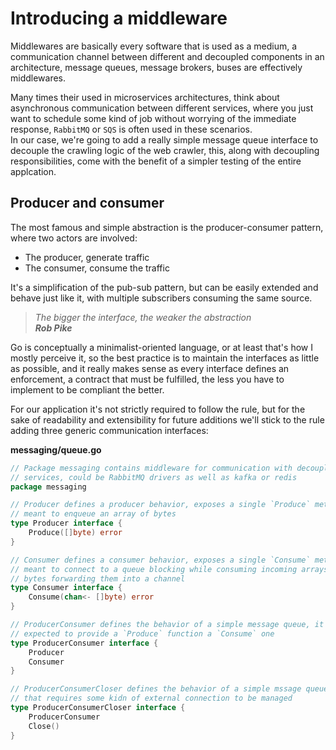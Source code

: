 # Introducing a middleware

Middlewares are basically every software that is used as a medium, a
communication channel between different and decoupled components in an
architecture, message queues, message brokers, buses are effectively
middlewares.

Many times their used in microservices architectures, think about asynchronous
communication between different services, where you just want to schedule some
kind of job without worrying of the immediate response, `RabbitMQ` or `SQS` is
often used in these scenarios.<br>
In our case, we're going to add a really simple message queue interface to
decouple the crawling logic of the web crawler, this, along with decoupling
responsibilities, come with the benefit of a simpler testing of the entire
applcation.

## Producer and consumer

The most famous and simple abstraction is the producer-consumer pattern, where
two actors are involved:

* The producer, generate traffic
* The consumer, consume the traffic

It's a simplification of the pub-sub pattern, but can be easily extended and
behave just like it, with multiple subscribers consuming the same source.

> *The bigger the interface, the weaker the abstraction*<br>
> ***Rob Pike***

Go is conceptually a minimalist-oriented language, or at least that's how I
mostly perceive it, so the best practice is to maintain the interfaces as
little as possible, and it really makes sense as every interface defines an
enforcement, a contract that must be fulfilled, the less you have to implement
to be compliant the better.

For our application it's not strictly required to follow the rule, but for the
sake of readability and extensibility for future additions we'll stick to the
rule adding three generic communication interfaces:

**messaging/queue.go**

```go
// Package messaging contains middleware for communication with decoupled
// services, could be RabbitMQ drivers as well as kafka or redis
package messaging

// Producer defines a producer behavior, exposes a single `Produce` method
// meant to enqueue an array of bytes
type Producer interface {
	Produce([]byte) error
}

// Consumer defines a consumer behavior, exposes a single `Consume` method
// meant to connect to a queue blocking while consuming incoming arrays of
// bytes forwarding them into a channel
type Consumer interface {
	Consume(chan<- []byte) error
}

// ProducerConsumer defines the behavior of a simple message queue, it's
// expected to provide a `Produce` function a `Consume` one
type ProducerConsumer interface {
	Producer
	Consumer
}

// ProducerConsumerCloser defines the behavior of a simple mssage queue
// that requires some kidn of external connection to be managed
type ProducerConsumerCloser interface {
	ProducerConsumer
	Close()
}
```
